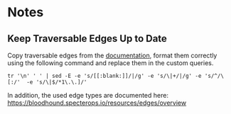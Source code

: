 # Notes

## Keep Traversable Edges Up to Date

Copy traversable edges from the
[documentation](https://bloodhound.specterops.io/resources/edges/traversable-edges),
format them correctly using the following command and replace them in the
custom queries.

```
tr '\n' ' ' | sed -E -e 's/[[:blank:]]/|/g' -e 's/\|+/|/g' -e 's/^/\[:/'  -e 's/\|$/*1\.\.]/'
```

In addition, the used edge types are documented here: https://bloodhound.specterops.io/resources/edges/overview

